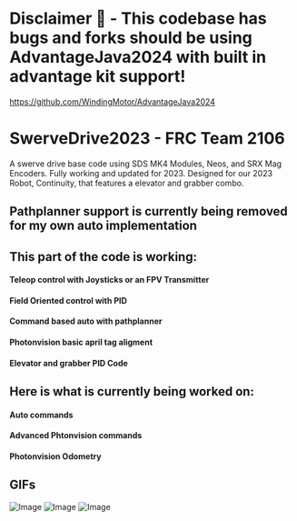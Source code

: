 # Disclaimer 🛑 - This codebase has bugs and forks should be using AdvantageJava2024 with built in advantage kit support!
https://github.com/WindingMotor/AdvantageJava2024

# SwerveDrive2023 - FRC Team 2106
A swerve drive base code using SDS MK4 Modules, Neos, and SRX Mag Encoders.
Fully working and updated for 2023. Designed for our 2023 Robot, Continuity, that
features a elevator and grabber combo. 

## Pathplanner support is currently being removed for my own auto implementation

## This part of the code is working:
#### Teleop control with Joysticks or an FPV Transmitter
#### Field Oriented control with PID
#### Command based auto with pathplanner
#### Photonvision basic april tag aligment
#### Elevator and grabber PID Code

## Here is what is currently being worked on:
#### Auto commands
#### Advanced Phtonvision commands
#### Photonvision Odometry

## GIFs

![Image](https://media.giphy.com/media/qFHMvT4GHZq3IuzlKR/giphy.gif)
![Image](https://media.giphy.com/media/gQ6jfuotT8burf9T6B/giphy-downsized-large.gif)
![Image](https://media.giphy.com/media/v1.Y2lkPTc5MGI3NjExZDhhMTQwYjUzYWY2YmE1MjgzMDRiZTNjN2U4ZTMwODNlODhlMDNmOSZjdD1n/abbE2y5Egcj5hCUUJS/giphy-downsized-large.gif)

